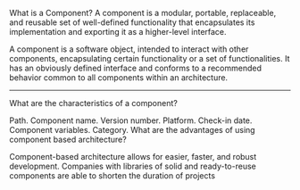 What is a Component?
A component is a modular, portable, replaceable, and reusable set of well-defined functionality that encapsulates its implementation and exporting it as a higher-level interface.

A component is a software object, intended to interact with other components, encapsulating certain functionality or a set of functionalities. It has an obviously defined interface and conforms to a recommended behavior common to all components within an architecture.

-------------------------------------------------------------------

What are the characteristics of a component?

Path.
Component name.
Version number.
Platform.
Check-in date.
Component variables.
Category.
What are the advantages of using component based architecture?

Component-based architecture allows for easier, faster, and robust development. Companies with libraries of solid and ready-to-reuse components are able to shorten the duration of projects